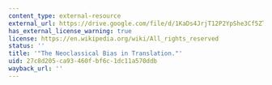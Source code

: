 ```yaml
---
content_type: external-resource
external_url: https://drive.google.com/file/d/1KaDs4JrjT12P2YpShe3Cf5ZTmWFa2y31/view?usp=sharing
has_external_license_warning: true
license: https://en.wikipedia.org/wiki/All_rights_reserved
status: ''
title: '"The Neoclassical Bias in Translation."'
uid: 27c8d205-ca93-460f-bf6c-1dc11a570ddb
wayback_url: ''
---
```

